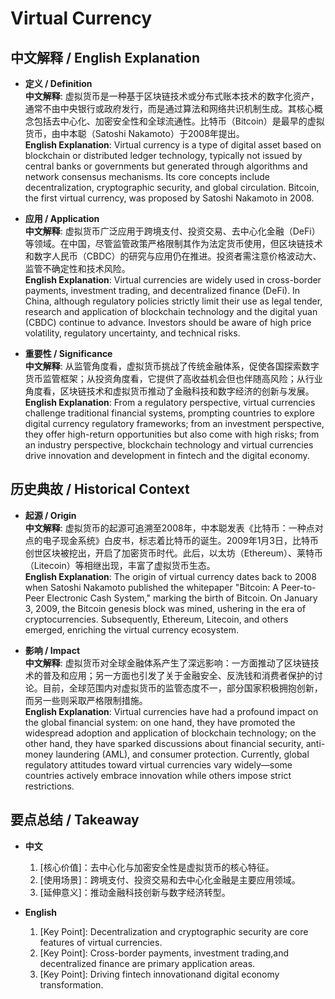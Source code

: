 # Virtual Currency

## 中文解释 / English Explanation

* **定义 / Definition**  
  **中文解释**: 虚拟货币是一种基于区块链技术或分布式账本技术的数字化资产，通常不由中央银行或政府发行，而是通过算法和网络共识机制生成。其核心概念包括去中心化、加密安全性和全球流通性。比特币（Bitcoin）是最早的虚拟货币，由中本聪（Satoshi Nakamoto）于2008年提出。  
  **English Explanation**: Virtual currency is a type of digital asset based on blockchain or distributed ledger technology, typically not issued by central banks or governments but generated through algorithms and network consensus mechanisms. Its core concepts include decentralization, cryptographic security, and global circulation. Bitcoin, the first virtual currency, was proposed by Satoshi Nakamoto in 2008.

* **应用 / Application**  
  **中文解释**: 虚拟货币广泛应用于跨境支付、投资交易、去中心化金融（DeFi）等领域。在中国，尽管监管政策严格限制其作为法定货币使用，但区块链技术和数字人民币（CBDC）的研究与应用仍在推进。投资者需注意价格波动大、监管不确定性和技术风险。  
  **English Explanation**: Virtual currencies are widely used in cross-border payments, investment trading, and decentralized finance (DeFi). In China, although regulatory policies strictly limit their use as legal tender, research and application of blockchain technology and the digital yuan (CBDC) continue to advance. Investors should be aware of high price volatility, regulatory uncertainty, and technical risks.

* **重要性 / Significance**  
  **中文解释**: 从监管角度看，虚拟货币挑战了传统金融体系，促使各国探索数字货币监管框架；从投资角度看，它提供了高收益机会但也伴随高风险；从行业角度看，区块链技术和虚拟货币推动了金融科技和数字经济的创新与发展。  
  **English Explanation**: From a regulatory perspective, virtual currencies challenge traditional financial systems, prompting countries to explore digital currency regulatory frameworks; from an investment perspective, they offer high-return opportunities but also come with high risks; from an industry perspective, blockchain technology and virtual currencies drive innovation and development in fintech and the digital economy.

## 历史典故 / Historical Context

* **起源 / Origin**  
  **中文解释**: 虚拟货币的起源可追溯至2008年，中本聪发表《比特币：一种点对点的电子现金系统》白皮书，标志着比特币的诞生。2009年1月3日，比特币创世区块被挖出，开启了加密货币时代。此后，以太坊（Ethereum）、莱特币（Litecoin）等相继出现，丰富了虚拟货币生态。  
  **English Explanation**: The origin of virtual currency dates back to 2008 when Satoshi Nakamoto published the whitepaper "Bitcoin: A Peer-to-Peer Electronic Cash System," marking the birth of Bitcoin. On January 3, 2009, the Bitcoin genesis block was mined, ushering in the era of cryptocurrencies. Subsequently, Ethereum, Litecoin, and others emerged, enriching the virtual currency ecosystem.

* **影响 / Impact**  
  **中文解释**: 虚拟货币对全球金融体系产生了深远影响：一方面推动了区块链技术的普及和应用；另一方面也引发了关于金融安全、反洗钱和消费者保护的讨论。目前，全球范围内对虚拟货币的监管态度不一，部分国家积极拥抱创新，而另一些则采取严格限制措施。  
  **English Explanation**: Virtual currencies have had a profound impact on the global financial system: on one hand, they have promoted the widespread adoption and application of blockchain technology; on the other hand, they have sparked discussions about financial security, anti-money laundering (AML), and consumer protection. Currently, global regulatory attitudes toward virtual currencies vary widely—some countries actively embrace innovation while others impose strict restrictions.

## 要点总结 / Takeaway

* **中文**  
  1. [核心价值]：去中心化与加密安全性是虚拟货币的核心特征。
  2. [使用场景]：跨境支付、投资交易和去中心化金融是主要应用领域。
  3. [延伸意义]：推动金融科技创新与数字经济转型。

* **English**  
  1. [Key Point]: Decentralization and cryptographic security are core features of virtual currencies.
  2. [Key Point]: Cross-border payments, investment trading,and decentralized finance are primary application areas.
  3. [Key Point]: Driving fintech innovationand digital economy transformation.